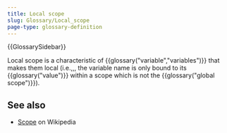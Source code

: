 ```yaml
---
title: Local scope
slug: Glossary/Local_scope
page-type: glossary-definition
---
```


{{GlossarySidebar}}

Local scope is a characteristic of {{glossary("variable","variables")}} that makes them local (i.e.,,, the variable name is only bound to its {{glossary("value")}} within a scope which is not the {{glossary("global scope")}}).

## See also

- [Scope](<https://en.wikipedia.org/wiki/Scope_(computer_science)>) on Wikipedia
